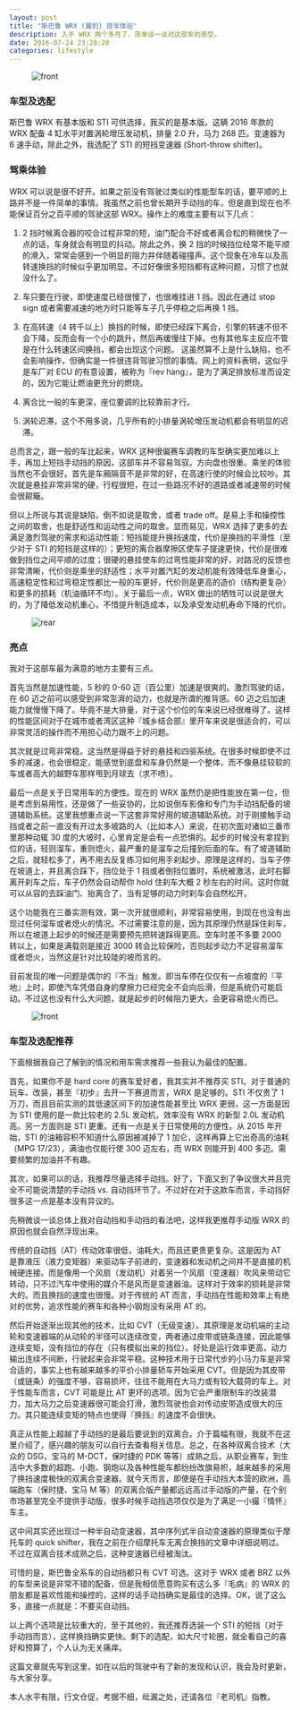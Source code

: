 ```yaml
---
layout: post
title: "斯巴鲁 WRX (翼豹) 提车体验"
description: 入手 WRX 两个多月了，简单谈一谈对这部车的感受。
date: 2016-07-24 23:28:20
categories: lifestyle
---
```


<div class="md-10-suffix-1">
  <figure>
    <img src="/assets/img/post-wrx/front.jpg" alt="front"/>
    <figcaption></figcaption>
  </figure>
</div>


### 车型及选配

斯巴鲁 WRX 有基本版和 STI 可供选择，我买的是基本版。这辆 2016 年款的 WRX 配备 4 缸水平对置涡轮增压发动机，排量 2.0 升，马力 268 匹。变速器为 6 速手动，除此之外，我选配了 STI 的短挡变速器 (Short-throw shifter)。

### 驾乘体验

WRX 可以说是很不好开。如果之前没有驾驶过类似的性能型车的话，要平顺的上路并不是一件简单的事情。我虽然之前也曾长期开手动挡的车，但是直到现在也不能保证百分之百平顺的驾驶这部 WRX。操作上的难度主要有以下几点：

1. 2 挡时候离合器的咬合过程非常的短，油门配合不好或者离合松的稍微快了一点的话，车身就会有明显的抖动。除此之外，换 2 挡的时候挡位经常不能平顺的滑入，常常会感到一个明显的阻力并伴随着碰撞声。这个现象在冷车以及高转速换挡的时候似乎更加明显。不过好像很多短挡都有这种问题，习惯了也就没什么了。

2. 车只要在行驶，即使速度已经很慢了，也很难挂进 1 挡。因此在通过 stop sign 或者需要减速的地方时只能等车子几乎停稳之后再换 1 挡。

3. 在高转速（4 转千以上）换挡的时候，即使已经踩下离合，引擎的转速不但不会下降，反而会有一个小的跳升，然后再缓慢往下掉。也有其他车主反应不管是在什么转速区间换挡，都会出现这个问题。 这虽然算不上是什么缺陷，也不会影响操作，但确实是一件很违背驾驶习惯的事情。网上的资料表明，这似乎是车厂对 ECU 的有意设置，被称为『rev hang』，是为了满足排放标准而设定的，因为它能让燃油更充分的燃烧。

4. 离合比一般的车更深，座位要调的比较靠前才行。

5. 涡轮迟滞，这个不用多说，几乎所有的小排量涡轮增压发动机都会有明显的迟滞。

总而言之，跟一般的车比起来，WRX 这种很偏赛车调教的车型确实更加难以上手，再加上短挡手动挡的原因，这部车并不容易驾驭。方向盘也很重。乘坐的体验当然也不会很好。首先是车厢隔音不是非常的好，在高速行使的时候会比较吵。其次就是悬挂非常非常的硬，行程很短，在过一些路况不好的道路或者减速带的时候会很颠簸。

但以上所说与其说是缺陷，倒不如说是取舍，或者 trade off。是易上手和操控性之间的取舍，也是舒适性和运动性之间的取舍。显而易见，WRX 选择了更多的去满足激烈驾驶的需求和运动性能：短挡能提升换挡速度，代价是换挡的平滑性（至少对于 STI 的短挡是这样的）；更短的离合器摩擦区使车子提速更快，代价是很难做到挡位之间平顺的过度；很硬的悬挂使车的过弯性能非常的好，对路况的反馈也非常清晰，代价则是乘坐的舒适性；水平对置汽缸的发动机能有效降低车身重心，高速稳定性和过弯稳定性都比一般的车更好，代价则是更高的造价（结构更复杂）和更多的损耗（机油循环不均）。关于最后一点，WRX 做出的牺牲可以说是很大的，为了降低发动机重心，不惜提升制造成本，以及承受发动机寿命下降的代价。


<div class="md-10-suffix-1">
  <figure>
    <img src="/assets/img/post-wrx/rear.jpg" alt="rear"/>
    <figcaption></figcaption>
  </figure>
</div>

### 亮点

我对于这部车最为满意的地方主要有三点。

首先当然是加速性能，5 秒的 0-60 迈（百公里）加速是很爽的。激烈驾驶的话，在 60 迈之前可以感受到非常澎湃的动力，也就是所谓的推背感。60 迈之后加速能力就慢慢下降了。毕竟不是大排量，对于这个价位的车来说已经很难得了。这样的性能区间对于在城市或者湾区这种『城乡结合部』里开车来说是很适合的，可以非常灵活的操作而不用担心动力跟不上的问题。

其次就是过弯非常稳。这当然是得益于好的悬挂和四驱系统。在很多时候即使不过多的减速，也会很稳定，能感觉到底盘和车身仍然是一个整体，而不像悬挂较软的车或者高大的越野车那样甩到月球去（求不喷）。

最后一点是关于日常用车的方便性。现在的 WRX 虽然仍是把性能放在第一位，但是考虑到易用性，还是做了一些妥协的，比如说倒车影像和专门为手动挡配备的坡道辅助系统。这里我想重点说一下这套非常好用的坡道辅助系统。对于刚接触手动挡或者之前一直没有开过太多坡路的人（比如本人）来说，在初次面对诸如三番市里那种动辄 30 度的大坡时，心里肯定是会有一点恐惧的。起步的时候没有拿捏到位的话，轻则溜车，重则熄火，最严重的是溜车之后撞到后面的车。有了坡道辅助之后，就轻松多了，再不用去反复练习如何用手刹起步。原理是这样的，当车子停在坡道上，并且离合踩下，挡位处于 1 挡或者倒挡位置时，系统被激活，此时右脚离开刹车之后，车子仍然会自动帮你 hold 住刹车大概 2 秒左右的时间。这时你就可以从容的去踩油门、抬离合了，当有足够的动力时刹车会自然松开。

这个功能我在三番实测有效，第一次开就很顺利，非常容易使用，到现在也没有出现过任何溜车或者熄火的情况。不过需要注意的是，因为其原理仍然是踩住刹车，所以在坡道上起步的时候还是需要预先把转速踩得更高。空车时差不多要 2000 转以上，如果是满载则是接近 3000 转会比较保险，否则起步动力不足容易溜车或者熄火，当然这是针对比较陡的坡而言的。

目前发现的唯一问题是偶尔的『不当』触发。即当车停在仅仅有一点坡度的『平地』上时，即使汽车凭借自身的摩擦力已经完全不会向后滑，但是系统仍可能启动。不过这也没有什么大问题，就是起步的时候阻力更大，会更容易熄火而已。

<div class="md-10-suffix-1">
  <figure>
    <img src="/assets/img/post-wrx/inside.JPG" alt="front"/>
    <figcaption></figcaption>
  </figure>
</div>


### 车型及选配推荐

下面根据我自己了解到的情况和用车需求推荐一些我认为最佳的配置。

首先，如果你不是 hard core 的赛车爱好者，我其实并不推荐买 STI。对于普通的玩车、改装，甚至『初步』去开一下赛道而言，WRX 是足够的。STI 不仅贵了 1 万刀，而且目前实测的其低速区间下的加速性能甚至比 WRX 更弱，这一方面是因为 STI 使用的是一款比较老的 2.5L 发动机，效率没有 WRX 的新型 2.0L 发动机高。另一方面则是 STI 更重。还有一点是关于日常使用的方便性。从 2015 年开始，STI 的油箱容积不知道什么原因被减掉了 1 加仑，这样再算上它出奇高的油耗（MPG 17/23），满油也仅能行使 300 迈左右，而 WRX 则能开到 400 多迈。需要频繁的加油并不有趣。

其次，如果可以的话，我推荐尽量选择手动挡。好了，下面又到了争议很大并且完全不可能说清楚的手动挡 vs. 自动挡环节了。不过好在对于这款车而言，手动挡好很多这一点是基本没有异议的。

先稍微谈一谈总体上我对自动挡和手动挡的看法吧，这样我更推荐手动版 WRX 的原因也就会自然浮现出来。

传统的自动挡（AT）传动效率很低，油耗大，而且还更贵更复杂。这是因为 AT 是靠液压（液力变矩器）来驱动车子前进的，变速器和发动机之间并不是直接的机械硬连接。而是像用一个风扇（发动机）对着另一个风扇（变速器）吹风来带动它转动，只不过汽车中使用的媒介不是风而是变速器油。这样对于效率的损耗是非常大的。而且换挡的速度也很慢。对于传统的 AT 而言，手动挡在性能和效率上有绝对的优势，追求性能的赛车和各种小钢炮没有采用 AT 的。

然后开始逐渐出现其他的技术，比如 CVT（无级变速）。其原理是发动机端的主动轮和变速器端的从动轮的半径可以连续改变，两者通过皮带或链条连接，因此能够连续变矩，没有挡位的存在（只有模拟出来的挡位）。好处是运行效率更高，动力输出连续不间断，行驶起来会非常平稳。这种技术用于日常代步的小马力车是非常合适的，事实上也有越来越多的平价小排量轿车开始采用 CVT。但是因为其皮带（或链条）的强度不够，容易损坏，往往不能用在大马力或有较大载荷的车上。对于性能车而言，CVT 可能是比 AT 更坏的选项。因为它会严重限制车的改装潜力，加大马力之后变速器很可能会打滑，激烈驾驶也会对传动皮带造成很大的压力。其只能连续变矩的特点也使得『换挡』的速度不会很快。

真正从性能上超越了手动挡的是最后要说到的双离合。介于篇幅有限，我就不在这里介绍了，感兴趣的朋友可以自行去查看相关信息。总之，在各种双离合技术（大众的 DSG，宝马的 M-DCT，保时捷的 PDK 等等）成熟之后，从职业赛车，到生活中大多数的超跑、小跑、钢炮以及各种性能车都纷纷改旗易帜，越来越多的采用了换挡速度极快的双离合变速器。就今天而言，即使是在手动挡大本营的欧洲，高端跑车（保时捷、宝马 M 等）的双离合版产量都远远高过手动版的产量，在个别市场甚至完全不提供手动版，很多时候手动挡选项仅仅是为了满足一小撮『情怀』车主。

这中间其实还出现过一种半自动变速器，其中序列式半自动变速器的原理类似于摩托车的 quick shifter，我在之前在介绍摩托车无离合换挡的文章中详细说明过。不过在双离合技术成熟之后，这种变速器已经被淘汰。

可惜的是，斯巴鲁全系车的自动挡都只有 CVT 可选。这对于 WRX 或者 BRZ 以外的车型来说是非常不错的配备，但是我相信愿意购买有这么多『毛病』的 WRX 的朋友都是喜欢性能和操控的，这样的话手动挡确实是最佳的选择。OK，说了这么多，直接一点就是：不要买自动挡。

以上两个选项是比较重大的，至于其他的，我还推荐选装一个 STI 的短挡（对于手动挡而言），这样换挡确实更快。剩下的选配，如大尺寸轮圈，就全看自己的喜好和预算了，个人认为无关痛痒。

这篇文章就先写到这里，如在以后的驾驶中有了新的发现和认识，我会及时更新，与大家分享。

本人水平有限，行文仓促，考据不细，纰漏之处，还请各位『老司机』指教。





